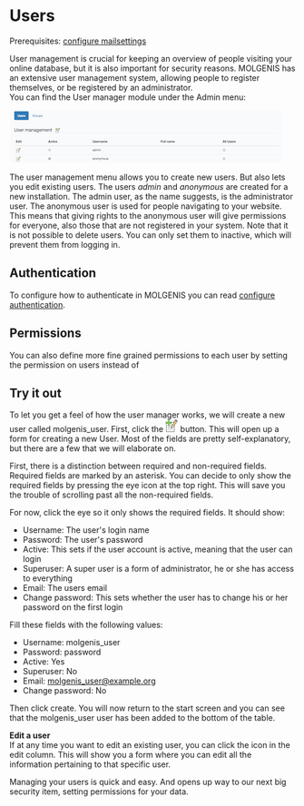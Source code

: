 # Users

Prerequisites: [configure mailsettings](guide-settings.md#mail-settings)

User management is crucial for keeping an overview of people visiting your online database,
but it is also important for security reasons. MOLGENIS has an extensive user management system,
allowing people to register themselves, or be registered by an administrator.  
You can find the User manager module under the Admin menu:

![Menu manager screen](images/user_manager.png?raw=true, "user manager")

The user management menu allows you to create new users.
But also lets you edit existing users.
The users *admin* and *anonymous* are created for a new installation.
The admin user, as the name suggests, is the administrator user.
The anonymous user is used for people navigating to your website.
This means that giving rights to the anonymous user will give permissions for everyone,
also those that are not registered in your system.
Note that it is not possible to delete users.
You can only set them to inactive, which will prevent them from logging in.

## Authentication

To configure how to authenticate in MOLGENIS you can read [configure authentication](guide-authentication.md).

## Permissions

You can also define more fine grained permissions to each user by setting the permission on users instead of

## Try it out
To let you get a feel of how the user manager works, we will create a new user called molgenis_user.
First, click the ![New button](images/new.png?raw=true, "new button") button.
This will open up a form for creating a new User.
Most of the fields are pretty self-explanatory, but there are a few that we will elaborate on.

First, there is a distinction between required and non-required fields. Required fields are marked by an asterisk.
You can decide to only show the required fields by pressing the eye icon at the top right.
This will save you the trouble of scrolling past all the non-required fields.

For now, click the eye so it only shows the required fields. It should show:

*  Username: The user's login name
*  Password: The user's password
*  Active: This sets if the user account is active, meaning that the user can login
*  Superuser: A super user is a form of administrator, he or she has access to everything
*  Email: The users email
*  Change password: This sets whether the user has to change his or her password on the first login

Fill these fields with the following values:

*  Username: molgenis_user
*  Password: password
*  Active: Yes
*  Superuser: No
*  Email: molgenis_user@example.org
*  Change password: No

Then click create.
You will now return to the start screen and you can see that the molgenis_user user has been added to the bottom of the table.

**Edit a user**  
If at any time you want to edit an existing user, you can click the icon in the edit column. This will show you a form where you can edit all the information pertaining to that specific user.

Managing your users is quick and easy. And opens up way to our next big security item, setting permissions for your data.
